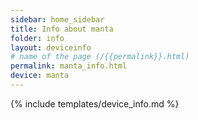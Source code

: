 ```yaml
---
sidebar: home_sidebar
title: Info about manta
folder: info
layout: deviceinfo
# name of the page (/{{permalink}}.html)
permalink: manta_info.html
device: manta
---
```

{% include templates/device_info.md %}
